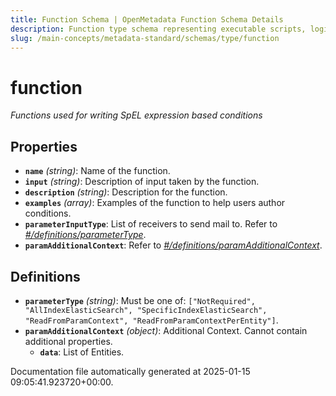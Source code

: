 ```yaml
---
title: Function Schema | OpenMetadata Function Schema Details
description: Function type schema representing executable scripts, logic units, or custom transformations on metadata.
slug: /main-concepts/metadata-standard/schemas/type/function
---
```


# function

*Functions used for writing SpEL expression based conditions*

## Properties

- **`name`** *(string)*: Name of the function.
- **`input`** *(string)*: Description of input taken by the function.
- **`description`** *(string)*: Description for the function.
- **`examples`** *(array)*: Examples of the function to help users author conditions.
- **`parameterInputType`**: List of receivers to send mail to. Refer to *[#/definitions/parameterType](#definitions/parameterType)*.
- **`paramAdditionalContext`**: Refer to *[#/definitions/paramAdditionalContext](#definitions/paramAdditionalContext)*.
## Definitions

- **`parameterType`** *(string)*: Must be one of: `["NotRequired", "AllIndexElasticSearch", "SpecificIndexElasticSearch", "ReadFromParamContext", "ReadFromParamContextPerEntity"]`.
- **`paramAdditionalContext`** *(object)*: Additional Context. Cannot contain additional properties.
  - **`data`**: List of Entities.


Documentation file automatically generated at 2025-01-15 09:05:41.923720+00:00.
